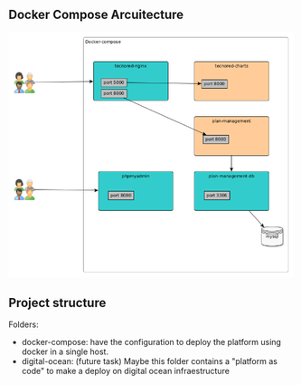 

## Docker Compose Arcuitecture


![](resources/docker-compose-architecture.png)


## Project structure


Folders:

- docker-compose: have the configuration to deploy the platform using docker in a single host.
- digital-ocean: (future task) Maybe this folder contains a "platform as code" to make a deploy on digital ocean infraestructure



